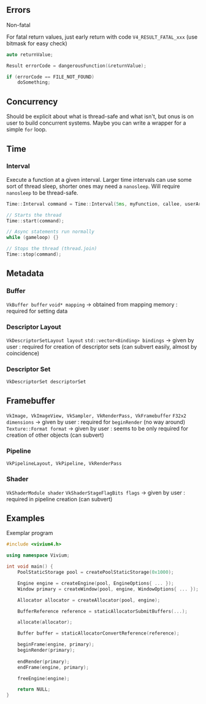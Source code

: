 ## Errors

Non-fatal

For fatal return values, just early return with code `V4_RESULT_FATAL_xxx` (use bitmask for easy check)

```c++
auto returnValue;

Result errorCode = dangerousFunction(&returnValue);

if (errorCode == FILE_NOT_FOUND)
	doSomething;
```
## Concurrency

Should be explicit about what is thread-safe and what isn't, but onus is on user to build concurrent systems. Maybe you can write a wrapper for a simple `for` loop.
## Time

### Interval

Execute a function at a given interval. Larger time intervals can use some sort of thread sleep, shorter ones may need a `nanosleep`. Will require `nanosleep` to be thread-safe.

```c++
Time::Interval command = Time::Interval(5ms, myFunction, callee, userArgs);

// Starts the thread
Time::start(command);

// Async statements run normally
while (gameloop) {}

// Stops the thread (thread.join)
Time::stop(command);
```


## Metadata

### Buffer

`VkBuffer buffer`
`void* mapping`
	-> obtained from mapping memory
	: required for setting data
### Descriptor Layout

`VkDescriptorSetLayout layout`
`std::vector<Binding> bindings`
	-> given by user
	: required for creation of descriptor sets (can subvert easily, almost by coincidence)

### Descriptor Set

`VkDescriptorSet descriptorSet`

## Framebuffer

`VkImage, VkImageView, VkSampler, VkRenderPass, VkFramebuffer`
`F32x2 dimensions`
	-> given by user
	: required for `beginRender` (no way around)
`Texture::Format format`
	-> given by user
	: seems to be only required for creation of other objects (can subvert)

### Pipeline

`VkPipelineLayout, VkPipeline, VkRenderPass`
### Shader

`VkShaderModule shader`
`VkShaderStageFlagBits flags`
	-> given by user
	: required in pipeline creation (can subvert)
## Examples

Exemplar program

```c++
#include <vivium4.h>

using namespace Vivium;

int void main() {
	PoolStaticStorage pool = createPoolStaticStorage(0x1000);

	Engine engine = createEngine(pool, EngineOptions{ ... });
	Window primary = createWindow(pool, engine, WindowOptions{ ... });

	Allocator allocator = createAllocator(pool, engine);

	BufferReference reference = staticAllocatorSubmitBuffers(...);

	allocate(allocator);

	Buffer buffer = staticAllocatorConvertReference(reference);

	beginFrame(engine, primary);
	beginRender(primary);
	
	endRender(primary);
	endFrame(engine, primary);

	freeEngine(engine);

	return NULL;
}
```